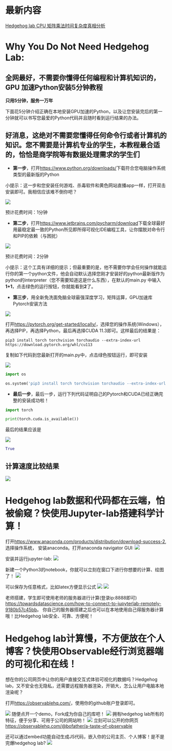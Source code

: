 # 最新内容

[Hedgehog lab CPU 矩阵乘法时间复杂度真相分析](hedgehoglab矩阵乘法分析/README.md)

# Why You Do Not Need Hedgehog Lab: 
## 全网最好，不需要你懂得任何编程和计算机知识的，GPU 加速Python安装5分钟教程
**只用5分钟，服务一万年**

下面花5分钟介绍正确在本地安装GPU加速的Python，以及让您安装完后的第一分钟就可以书写您最爱的Python代码并且随时看到运行结果的办法。

## 好消息，这绝对不需要您懂得任何命令行或者计算机的知识。您不需要是计算机专业的学生，本教程最合适的，恰恰是商学院等有数据处理需求的学生们

- **第一步**，打开<https://www.python.org/downloads/>下载符合您电脑操作系统类型的最新版的Python

小提示：这一步和您安装任何游戏、杀毒软件和黄色网站直播app一样，打开双击安装即可。我相信应该难不倒你吧？

![](imgs/Python下载.png)

预计花费时间：1分钟

- **第二步**，打开<https://www.jetbrains.com/pycharm/download>下载全球最好用最稳定最一致的Python所见即所得可视化IDE编程工具，让你摆脱对命令行和PIP的依赖（与困扰）

![](imgs/Pycharm下载.png)

预计花费时间：2分钟

小提示：这个工具有详细的提示；但最重要的是，他不需要你学会任何操作就能运行你的第一个python文件，他会自动默认选择您刚才安装好的python最新版作为python的interpreter（您不需要知道这是什么东西），在默认的main.py 中输入**1+1**，点击绿色的运行按钮，你就能看到**2**了。

- **第三步**，用全新免洗面免脑全球最强深度学习，矩阵运算，GPU加速库Pytorch安装方法

![](imgs/Pytorch下载.png)

打开<https://pytorch.org/get-started/locally/>，选择您的操作系统(Windows），再选择PIP，再选择Python，最后再选择CUDA 11.3即可。这样最后的结果是：

    pip3 install torch torchvision torchaudio --extra-index-url https://download.pytorch.org/whl/cu113

复制如下代码到您最新打开的main.py中，点击绿色按钮运行，即可安装

![](imgs/Pycharm安装代码.png)

```py
import os

os.system('pip3 install torch torchvision torchaudio --extra-index-url https://download.pytorch.org/whl/cu113')
```

- **最后一步**，最后一步，运行下列代码证明自己的Pytorch和CUDA已经正确完整的安装成功啦！

```py
import torch

print(torch.cuda.is_available())
```

最后的结果应该是

![](imgs/最终结果.png)

```py
True
```

## 计算速度比较结果

![](imgs/test.png)


# Hedgehog lab数据和代码都在云端，怕被偷窥？快使用Jupyter-lab搭建科学计算！

打开<https://www.anaconda.com/products/distribution/download-success-2>, 选择操作系统， 安装anaconda。打开anaconda navigator GUI:
![](img/打开Anaconda-navigator.png)

安装并运行jupyter-lab:
![](imgs/JupyterLab打开.png)

新建一个Python3的notebook，你就可以立刻在窗口下进行你想要的计算、绘图了！
![](imgs/jupyter-lab实时计算和画图.png)

可以保存为任意格式，比如latex方便显示公式
![](imgs/jupyter-lab分享-1.png)
![](imgs/jupyter-lab分享-2.png)

老师搭建，学生即可使用老师的服务器进行计算(登录ip:8888即可) <https://towardsdatascience.com/how-to-connect-to-jupyterlab-remotely-9180b57c45bb>。
你自己的服务器搭建之后也可以在本地使用自己得服务器计算哦！比Hedgehog lab安全、可靠、方便呢！

# Hedgehog lab计算慢，不方便放在个人博客？快使用Observable经行浏览器端的可视化和在线！
想在你的公司网页中让你的用户直接交互式体验可视化的数据吗？Hedgehog lab，又不安全也无隐私，还需要远程服务器渲染，开销大，怎么让用户电脑本地渲染呢？

打开<https://observablehq.com/>，使用你的github账户登录即可。

![](imgs/observable.png)
随便点开一个demo，Fork成为你自己的库吧！
![](imgs/observable-2.png)
拥有hedgehog lab所有的特征，便于分享、可用于公司的网站哟！
![](imgs/observable-3.png)
立刻可以公开的你网页<https://observablehq.com/@bofather/a-taste-of-observable>

还可以通过embed功能自动生成JS代码，嵌入你的公司主页、个人博客！是不是完爆hedgehog lab?
![](imgs/observable-4.png)

